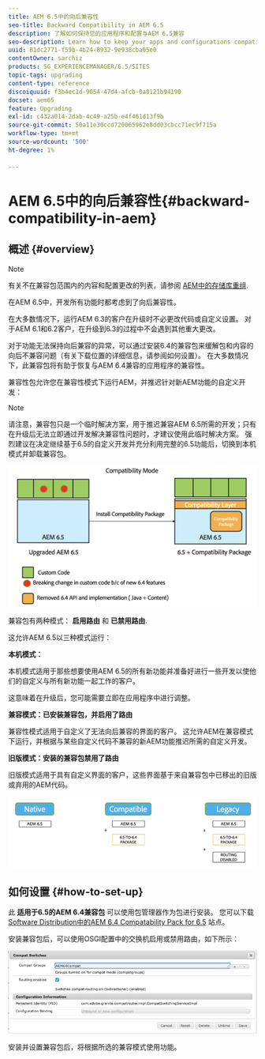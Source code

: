 ```yaml
---
title: AEM 6.5中的向后兼容性
seo-title: Backward Compatibility in AEM 6.5
description: 了解如何保持您的应用程序和配置与AEM 6.5兼容
seo-description: Learn how to keep your apps and configurations compatible with AEM 6.5
uuid: 81dc2771-f59b-4b24-8932-9e938cba05e0
contentOwner: sarchiz
products: SG_EXPERIENCEMANAGER/6.5/SITES
topic-tags: upgrading
content-type: reference
discoiquuid: f3b4ec1d-9054-47d4-afcb-0a0121b94190
docset: aem65
feature: Upgrading
exl-id: c432a014-2dab-4c49-a25b-e4f461d13f9b
source-git-commit: 50a11e30ccd720065962e8dd03cbcc71ec9f715a
workflow-type: tm+mt
source-wordcount: '500'
ht-degree: 1%

---
```


# AEM 6.5中的向后兼容性{#backward-compatibility-in-aem}

## 概述 {#overview}

>[!NOTE]
>
>有关不在兼容包范围内的内容和配置更改的列表，请参阅 [AEM中的存储库重组](/help/sites-deploying/repository-restructuring.md).

在AEM 6.5中，开发所有功能时都考虑到了向后兼容性。

在大多数情况下，运行AEM 6.3的客户在升级时不必更改代码或自定义设置。 对于AEM 6.1和6.2客户，在升级到6.3的过程中不会遇到其他重大更改。

对于功能无法保持向后兼容的异常，可以通过安装6.4的兼容包来缓解包和内容的向后不兼容问题（有关下载位置的详细信息，请参阅如何设置）。 在大多数情况下，此兼容包将有助于恢复与AEM 6.4兼容的应用程序的兼容性。

兼容性包允许您在兼容性模式下运行AEM，并推迟针对新AEM功能的自定义开发：

>[!NOTE]
>
>请注意，兼容包只是一个临时解决方案，用于推迟兼容AEM 6.5所需的开发；只有在升级后无法立即通过开发解决兼容性问题时，才建议使用此临时解决方案。 强烈建议在决定继续基于6.5的自定义开发并充分利用完整的6.5功能后，切换到本机模式并卸载兼容包。

![Sase](assets/sase.png)

兼容包有两种模式： **启用路由** 和 **已禁用路由**.

这允许AEM 6.5以三种模式运行：

**本机模式：**

本机模式适用于那些想要使用AEM 6.5的所有新功能并准备好进行一些开发以使他们的自定义与所有新功能一起工作的客户。

这意味着在升级后，您可能需要立即在应用程序中进行调整。

**兼容模式：已安装兼容包，并启用了路由**

兼容性模式适用于自定义了无法向后兼容的界面的客户。 这允许AEM在兼容模式下运行，并根据与某些自定义代码不兼容的新AEM功能推迟所需的自定义开发。

**旧版模式：安装的兼容包禁用了路由**

旧版模式适用于具有自定义界面的客户，这些界面基于来自兼容包中已移出的旧版或弃用的AEM代码。

![sapte](assets/sapte.png)

## 如何设置 {#how-to-set-up}

此 **适用于6.5的AEM 6.4兼容包** 可以使用包管理器作为包进行安装。 您可以下载 [Software Distribution中的AEM 6.4 Compatability Pack for 6.5](https://experience.adobe.com/#/downloads/content/software-distribution/en/aem.html?fulltext=compat*&amp;orderby=%40jcr%3Acontent%2Fjcr%3AlastModified&amp;orderby.sort=desc&amp;layout=list&amp;p.offset=0&amp;p.limit=20&amp;package=%2Fcontent%2Fsoftware-distribution%2Fen%2Fdetails.html%2Fcontent%2Fdam%2Faem%2Fpublic%2Fadobe%2Fpackages%2Fcq650%2Fcompatpack%2Faem-compat-cq65-to-cq64) 站点。

安装兼容包后，可以使用OSGI配置中的交换机启用或禁用路由，如下所示：

![Compat交换机](assets/compat-switches.png)

安装并设置兼容包后，将根据所选的兼容模式使用功能。
